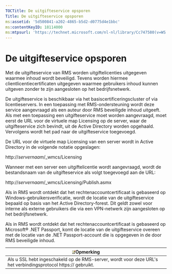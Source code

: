 ```yaml
---
TOCTitle: De uitgifteservice opsporen
Title: De uitgifteservice opsporen
ms:assetid: '5d500841-a202-4865-b5d2-d0775d4e1bbc'
ms:contentKeyID: 18114000
ms:mtpsurl: 'https://technet.microsoft.com/nl-nl/library/Cc747580(v=WS.10)'
---
```


De uitgifteservice opsporen
===========================

Met de uitgifteservice van RMS worden uitgiftelicenties uitgegeven waarmee inhoud wordt beveiligd. Tevens worden hiermee clientlicentiecertificaten uitgegeven waarmee gebruikers inhoud kunnen uitgeven zonder te zijn aangesloten op het bedrijfsnetwerk.

De uitgifteservice is beschikbaar via het basiscertificeringscluster of via licentieservers. In een toepassing met RMS-ondersteuning wordt deze service aangevraagd als een auteur door RMS beveiligde inhoud uitgeeft. Als met een toepassing een uitgifteservice moet worden aangevraagd, moet eerst de URL voor de virtuele map Licensing op de server, waar de uitgifteservice zich bevindt, uit de Active Directory worden opgehaald. Vervolgens wordt het pad naar de uitgifteservice toegevoegd.

De URL voor de virtuele map Licensing van een server wordt in Active Directory in de volgende notatie opgeslagen:

http://*servernaam*/\_wmcs/Licensing

Wanneer met een server een uitgiftelicentie wordt aangevraagd, wordt de bestandsnaam van de uitgifteservice als volgt toegevoegd aan de URL:

http://*servernaam*/\_wmcs/Licensing/Publish.asmx

Als in RMS wordt ontdekt dat het rechtenaccountcertificaat is gebaseerd op Windows-gebruikersverificatie, wordt de locatie van de uitgifteservice bepaald op basis van het Active Directory-forest. Dit geldt zowel voor interne als externe gebruikers die via een VPN-netwerk zijn aangesloten op het bedrijfsnetwerk.

Als in RMS wordt ontdekt dat het rechtenaccountcertificaat is gebaseerd op Microsoft® .NET Passport, komt de locatie van de uitgifteservice overeen met de locatie van de .NET Passport-account die is opgegeven in de door RMS beveiligde inhoud.

| ![](/security-updates/images/Cc747580.note(WS.10).gif)Opmerking                                     |
|----------------------------------------------------------------------------------------------------------------|
| Als u SSL hebt ingeschakeld op de RMS-server, wordt voor deze URL's het verbindingsprotocol https:// gebruikt. |
